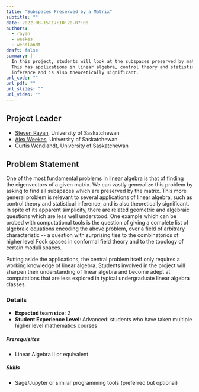 ```yaml
---
title: "Subspaces Preserved by a Matrix"
subtitle: ""
date: 2022-08-15T17:10:20-07:00
authors:
  - rayan
  - weekes
  - wendlandt
draft: false
summary: |
  In this project, students will look at the subspaces preserved by matrices.
  This has applications in linear algebra, control theory and statistical
  inference and is also theoretically significant.
url_code: ""
url_pdf: ""
url_slides: ""
url_video: ""
---
```


## Project Leader
  * [Steven Rayan](/authors/rayan/), University of Saskatchewan
  * [Alex Weekes](/authors/weekes/), University of Saskatchewan
  * [Curtis Wendlandt](/authors/wendlandt/), University of Saskatchewan

## Problem Statement

One of the most fundamental problems in linear algebra is that of finding the
eigenvectors of a given matrix. We can vastly generalize this problem by asking
to find all subspaces which are preserved by the matrix. This more general
problem is relevant to several applications of linear algebra, such as control
theory and statistical inference, and is also theoretically significant. In
spite of its apparent simplicity, there are related geometric and algebraic
questions which are less well understood. One example which can be probed with
computational tools is the question of giving a complete list of algebraic
equations encoding the above problem, over a field of arbitrary characteristic
-- a question with surprising ties to the combinatorics of higher level Fock
spaces in conformal field theory and to the topology of certain moduli spaces.

Putting aside the applications, the central problem itself only requires a
working knowledge of linear algebra. Students involved in the project will
sharpen their understanding of linear algebra and become adept at computations
that are less explored in typical undergraduate linear algebra classes.

### Details
  * **Expected team size**: 2
  * **Student Experience Level**: Advanced: students who have taken multiple
    higher level mathematics courses
##### Prerequisites
  * Linear Algebra II or equivalent
##### Skills
  * Sage/Jupyter or similar programming tools (preferred but optional)
